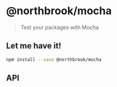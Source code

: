# @northbrook/mocha

> Test your packages with Mocha

<!-- Write a short summary about your library here -->

## Let me have it!
```sh
npm install --save @northbrook/mocha
```

## API

<!-- Describe your API here -->
